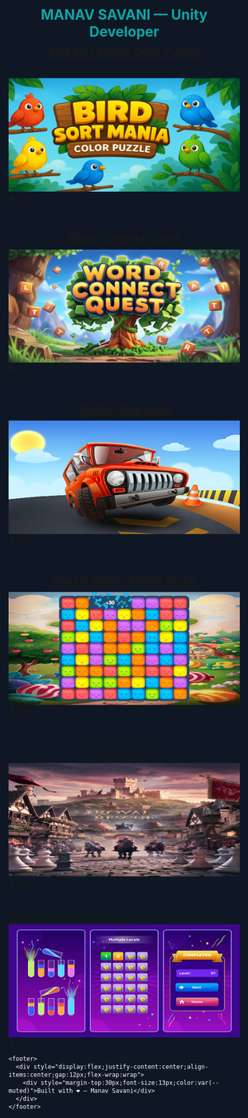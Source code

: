 <html lang="en">
<head>
  <title>Manav Savani - Unity Games Portfolio</title>
  <style>
    :root{--accent:#0ea5a4;--bg:#0f1724;--card:#111827;--muted:#9ca3af}
    html,body{height:100%;margin:0;font-family:Inter,Segoe UI,Roboto,Arial,sans-serif;background:var(--bg);color:white}
    .container{max-width:900px;margin:0 auto;padding:20px}
    header{text-align:center;margin-bottom:40px}
    header h1{margin:0;font-size:28px;color:var(--accent)}
    header p{color:var(--muted)}
    .grid{display:grid;grid-template-columns:repeat(auto-fill,minmax(250px,1fr));gap:20px}
    .card{background:var(--card);border-radius:12px;overflow:hidden;box-shadow:0 2px 6px rgba(0,0,0,.4);transition:transform .2s}
    .card:hover{transform:translateY(-4px)}
    .thumb{width:100%;height:180px;object-fit:cover;display:block}
    h2, h3, h4, h5, h6, h7 {
      margin: 10px 0;
      font-size: 22px;
      text-align: center;
      color: var(--accent);
    }
    .btn{display:block;text-align:center;padding:10px;background:var(--accent);color:white;font-weight:bold;text-decoration:none;border-radius:0 0 12px 12px}
    .btn:hover{background:#08918f}
  </style>
</head>
<body>
  <div class="container">
    <header>
      <h1>MANAV SAVANI — Unity Developer</h1>
      <h2>
        <a href="https://play.google.com/store/apps/details?id=com.game.bird.sort.mania.color.puzzle" target="_blank" rel="noopener">
          Bird Sort Mania Color Puzzle
        </a>
      </h2>
    </header>

  <main>

  <div class="game-holder" onclick="window.open('games/Bird Sort Mania Color Puzzle/index.html','_blank')">
    <img src="games/Bird Sort Mania Color Puzzle.png" alt="Bird Sort Mania Color Puzzle thumbnail">
    <div class="overlay">
    <a class="play-button" href="games/Bird Sort Mania Color Puzzle/index.html" target="_blank" rel="noopener">▶ Play</a>
    </div>
  </div>
  
  <div style="height:50px"></div>
  <h3>
    <a href="https://play.google.com/store/apps/details?id=com.game.word.connect.quest" target="_blank" rel="noopener">
      Word Connect Quest
    </a>
  </h3>
  <div class="game-holder" onclick="window.open('games/Word Connect Quest/index.html','_blank')">
    <img src="games/Word Connect Quest.jpg" alt="Word Connect Quest thumbnail">
    <div class="overlay">
      <a class="play-button" href="games/Word Connect Quest/index.html" target="_blank" rel="noopener">▶ Play</a>
    </div>
  </div>

   <div style="height:50px"></div>
  <h4>
    <a href="https://play.google.com/store/apps/details?id=com.game.traffic.slide.saga" target="_blank" rel="noopener">
      Traffic Slide Saga
    </a>
  </h4>
  <div class="game-holder" onclick="window.open('games/Traffic Slide Saga/index.html','_blank')">
    <img src="games/Traffic Slide Saga.png" alt="Traffic Slide Saga thumbnail">
    <div class="overlay">
      <a class="play-button" href="games/Traffic Slide Saga/index.html" target="_blank" rel="noopener">▶ Play</a>
    </div>
  </div>

   <div style="height:50px"></div>
   <h5>
    <a href="https://play.google.com/store/apps/details?id=com.Puzzle.BlockKit" target="_blank" rel="noopener">
      Puzzle Candy Match Block
    </a>
  </h5>
  <div class="game-holder" onclick="window.open('games/Puzzle Candy Match Block/index.html','_blank')">
    <img src="games/Puzzle Candy Match Block.jpg" alt="Puzzle Candy Match Block thumbnail">
    <div class="overlay">
      <a class="play-button" href="games/Puzzle Candy Match Block/index.html" target="_blank" rel="noopener">▶ Play</a>
    </div>
  </div>
  
   <div style="height:50px"></div>
   <h6>
    <a href="https://play.google.com/store/apps/details?id=com.Games.RoyalRescue" target="_blank" rel="noopener">
      Royal Rescue
    </a>
  </h6>
  <div class="game-holder" onclick="window.open('games/Royal Rescue/index.html','_blank')">
    <img src="games/Royal Rescue.jpg" alt="Royal Rescue thumbnail">
    <div class="overlay">
      <a class="play-button" href="games/Royal Rescue/index.html" target="_blank" rel="noopener">▶ Play</a>
    </div>
  </div>

   <div style="height:50px"></div> 
   <h7>
    <a href="https://play.google.com/store/apps/details?id=com.Game.WaterSortPuzzleQuest" target="_blank" rel="noopener">
      Water Sort Puzzle Quest
    </a>
  </h7>
  <div class="game-holder" onclick="window.open('games/WaterSortPuzzleQuest/index.html','_blank')">
    <img src="games/Water Sort Puzzle Quest.png" alt="Water Sort Puzzle Quest thumbnail">
    <div class="overlay">
      <a class="play-button" href="games/WaterSortPuzzleQuest/index.html" target="_blank" rel="noopener">▶ Play</a>
    </div>
  </div>


</main>

    <footer>
      <div style="display:flex;justify-content:center;align-items:center;gap:12px;flex-wrap:wrap">
        <div style="margin-top:30px;font-size:13px;color:var(--muted)">Built with ❤️ — Manav Savani</div>
      </div>
    </footer>
  </div>
</body>
</html>

